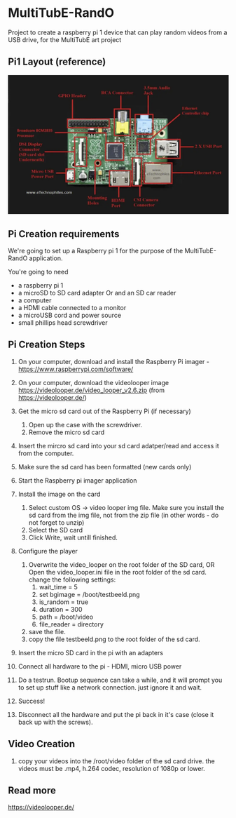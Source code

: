 # MultiTubE-RandO

Project to create a raspberry pi 1 device that can play random videos from a USB drive, for the MultiTubE art project

## Pi1 Layout (reference)

![](img/raspberry-Pi-1-layout.png)

## Pi Creation requirements

We're going to set up a Raspberry pi 1 for the purpose of the MultiTubE-RandO application.

You're going to need

- a raspberry pi 1
- a microSD to SD card adapter Or and an SD car reader
- a computer
- a HDMI cable connected to a monitor
- a microUSB cord and power source
- small phillips head screwdriver
  


## Pi Creation Steps

1. On your computer, download and install the Raspberry Pi imager - <https://www.raspberrypi.com/software/>
2. On your computer, download the videolooper image <https://videolooper.de/video_looper_v2.6.zip> (from <https://videolooper.de/>)

3. Get the micro sd card out of the Raspberry Pi (if necessary)
   1. Open up the case with the screwdriver.
   2. Remove the micro sd card

4. Insert the mircro sd card into your sd card adatper/read and access it from the computer.
5. Make sure the sd card has been formatted (new cards only)
6. Start the Raspberry pi imager application
7. Install the image on the card
   1. Select custom OS -> video looper img file. Make sure you install the sd card from the img file, not from the zip file (in other words - do not forget to unzip)
   2. Select the SD card
   3. Click Write, wait untill finished.
8. Configure the player
   1. Overwrite the video_looper on the root folder of the SD card, OR  
   Open the video_looper.ini file in the root folder of the sd card. change the following settings:
      1. wait_time = 5
      2. set bgimage = /boot/testbeeld.png
      3. is_random = true
      4. duration = 300
      5. path = /boot/video
      6. file_reader = directory
   2. save the file.
   3. copy the file testbeeld.png to the root folder of the sd card.

9. Insert the micro SD card in the pi with an adapters
10. Connect all hardware to the pi - HDMI, micro USB power
11. Do a testrun. Bootup sequence can take a while, and it will prompt you to set up stuff like a network connection. just ignore it and wait.
12. Success!
13. Disconnect all the hardware and put the pi back in it's case (close it back up with the screws).


## Video Creation

1. copy your videos into the /root/video folder of the sd card drive. the videos must be .mp4, h.264 codec, resolution of 1080p or lower. 

## Read more

<https://videolooper.de/>